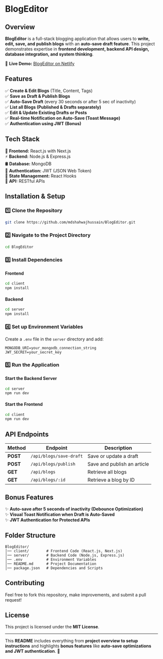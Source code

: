# BlogEditor  

## Overview  
**BlogEditor** is a full-stack blogging application that allows users to **write, edit, save, and publish blogs** with an **auto-save draft feature**. This project demonstrates expertise in **frontend development, backend API design, database integration, and system thinking**.

🔗 **Live Demo:** [BlogEditor on Netlify](https://vermillion-piroshki-2aa96a.netlify.app/)  

## Features  
✅ **Create & Edit Blogs** (Title, Content, Tags)  
✅ **Save as Draft & Publish Blogs**  
✅ **Auto-Save Draft** (every 30 seconds or after 5 sec of inactivity)  
✅ **List all Blogs (Published & Drafts separately)**  
✅ **Edit & Update Existing Drafts or Posts**  
✅ **Real-time Notification on Auto-Save (Toast Message)**  
✅ **Authentication using JWT (Bonus)**  

## Tech Stack  
🚀 **Frontend:** React.js with Next.js  
⚡ **Backend:** Node.js & Express.js  
🛢️ **Database:** MongoDB  
🔑 **Authentication:** JWT (JSON Web Token)  
🔄 **State Management:** React Hooks  
📡 **API:** RESTful APIs  

## Installation & Setup  

### 1️⃣ Clone the Repository  
```bash
git clone https://github.com/mdshahwajhussain/BlogEditor.git
```

### 2️⃣ Navigate to the Project Directory  
```bash
cd BlogEditor
```

### 3️⃣ Install Dependencies  
#### Frontend  
```bash
cd client
npm install
```
#### Backend  
```bash
cd server
npm install
```

### 4️⃣ Set up Environment Variables  
Create a `.env` file in the `server` directory and add:  
```env
MONGODB_URI=your_mongodb_connection_string
JWT_SECRET=your_secret_key
```

### 5️⃣ Run the Application  
#### Start the Backend Server  
```bash
cd server
npm run dev
```
#### Start the Frontend  
```bash
cd client
npm run dev
```

## API Endpoints  
| Method | Endpoint | Description |  
|--------|---------|------------|  
| **POST** | `/api/blogs/save-draft` | Save or update a draft |  
| **POST** | `/api/blogs/publish` | Save and publish an article |  
| **GET** | `/api/blogs` | Retrieve all blogs |  
| **GET** | `/api/blogs/:id` | Retrieve a blog by ID |  

## Bonus Features  
✨ **Auto-save after 5 seconds of inactivity (Debounce Optimization)**  
✨ **Visual Toast Notification when Draft is Auto-Saved**  
✨ **JWT Authentication for Protected APIs**  

## Folder Structure  
```
BlogEditor/
│── client/        # Frontend Code (React.js, Next.js)
│── server/        # Backend Code (Node.js, Express.js)
│── .env           # Environment Variables
│── README.md      # Project Documentation
│── package.json   # Dependencies and Scripts
```

## Contributing  
Feel free to fork this repository, make improvements, and submit a pull request!  

## License  
This project is licensed under the **MIT License**.  

---

This **README** includes everything from **project overview to setup instructions** and highlights **bonus features** like **auto-save optimizations and JWT authentication**. 🚀  


